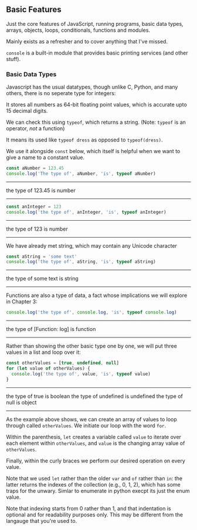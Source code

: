 ## **Basic Features**

Just the core features of JavaScript, running programs, basic data types, arrays, objects, loops, conditionals, functions and modules.

Mainly exists as a refresher and to cover anything that I've missed.

`console` is a built-in module that provides basic printing services (and other stuff).

### **Basic Data Types**

Javascript has the usual datatypes, though unlike C, Python, and many others, there is no seperate type for integers:

It stores all numbers as 64-bit floating point values, which is accurate upto 15 decimal digits.

We can check this using `typeof`, which returns a string. (Note: `typeof` is an operator, _not_ a function)

It means its used like `typeof dress` as opposed to `typeof(dress)`.

We use it alongside `const` below, which itself is helpful when we want to give a name to a constant value.

```javascript
const aNumber = 123.45
console.log('The type of', aNumber, 'is', typeof aNumber)
```

<hr/>
the type of 123.45 is number
<hr/>

```javascript
const anInteger = 123
console.log('the type of', anInteger, 'is', typeof anInteger)
```

<hr/>
the type of 123 is number
<hr/>

We have already met string, which may contain any Unicode character

```javascript
const aString = 'some text'
console.log('the type of', aString, 'is', typeof aString)
```

<hr/>
the type of some text is string
<hr/>

Functions are also a type of data, a fact whose implications we will explore in Chapter 3:

```javascript
console.log('the type of', console.log, 'is', typeof console.log)
```

<hr/>
the type of [Function: log] is function
<hr/>

Rather than showing the other basic type one by one, we will put three values in a list and loop over it:

```javascript
const otherValues = [true, undefined, null]
for (let value of otherValues) {
  console.log('the type of', value, 'is', typeof value)
}
```

<hr/>
the type of true is boolean
the type of undefined is undefined
the type of null is object
<hr/>

As the example above shows, we can create an array of values to loop through called `otherValues`. We initiate our loop with the word `for`.

Within the parenthesis, `let` creates a variable called `value` to iterate over each element within `otherValues`, and `value` is the changing array value of `otherValues`.

Finally, within the curly braces we perform our desired operation on every value.

Note that we used `let` rather than the older `var` and `of` rather than `in`: the latter returns the indexes of the collection (e.g., 0, 1, 2), which has some traps for the unwary. Simlar to enumerate in python execpt its just the enum value.

Note that indexing starts from 0 rather than 1, and that indentation is optional and for readability purposes only. This may be different from the langauge that you're used to.
